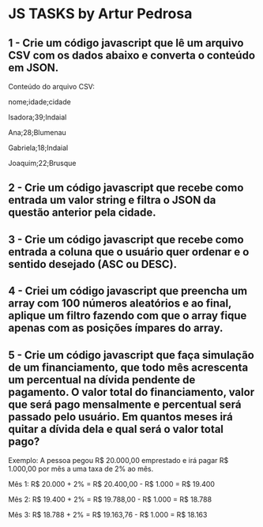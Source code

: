 # JS TASKS by Artur Pedrosa

## 1 - Crie um código javascript que lê um arquivo CSV com os dados abaixo e converta o conteúdo em JSON.

Conteúdo do arquivo CSV:

nome;idade;cidade

Isadora;39;Indaial

Ana;28;Blumenau

Gabriela;18;Indaial

Joaquim;22;Brusque

 

## 2 - Crie um código javascript que recebe como entrada um valor string e filtra o JSON da questão anterior pela cidade.

 

## 3 - Crie um código javascript que recebe como entrada a coluna que o usuário quer ordenar e o sentido desejado (ASC ou DESC).

 

## 4 - Criei um código javascript que preencha um array com 100 números aleatórios e ao final, aplique um filtro fazendo com que o array fique apenas com as posições ímpares do array.

 

## 5 - Crie um código javascript que faça simulação de um financiamento, que todo mês acrescenta um percentual na dívida pendente de pagamento. O valor total do financiamento, valor que será pago mensalmente e percentual será passado pelo usuário. Em quantos meses irá quitar a dívida dela e qual será o valor total pago?

Exemplo: A pessoa pegou R$ 20.000,00 emprestado e irá pagar R$ 1.000,00 por mês a uma taxa de 2% ao mês.

 

Mês 1: R$ 20.000 + 2% = R$ 20.400,00 - R$ 1.000 = R$ 19.400

Mês 2: R$ 19.400 + 2% = R$ 19.788,00 - R$ 1.000 = R$ 18.788

Mês 3: R$ 18.788 + 2% = R$ 19.163,76 - R$ 1.000 = R$ 18.163